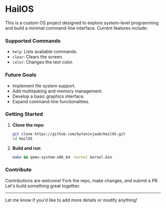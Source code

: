 # HailOS

This is a custom OS project designed to explore system-level programming and build a minimal command-line interface. Current features include:

### Supported Commands

- `help`: Lists available commands.
- `clear`: Clears the screen.
- `color`: Changes the text color.

### Future Goals

- Implement file system support.
- Add multitasking and memory management.
- Develop a basic graphics interface.
- Expand command-line functionalities.

### Getting Started

1. **Clone the repo**:

    ```bash
    git clone https://github.com/byteninjaa0/HailOS.git
    cd HailOS
    ```

2. **Build and run**:

    ```bash
    make && qemu-system-x86_64 -kernel kernel.bin
    ```

### Contribute

Contributions are welcome! Fork the repo, make changes, and submit a PR. Let's build something great together.

---

Let me know if you'd like to add more details or modify anything!
